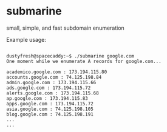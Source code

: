 submarine
=========

small, simple, and fast subdomain enumeration

Example usage:
<pre><code>
dustyfresh@spacecaddy:~$ ./submarine google.com
One moment while we enumerate A records for google.com...

academico.google.com : 173.194.115.80
accounts.google.com : 74.125.198.84
admin.google.com : 173.194.115.66
ads.google.com : 173.194.115.72
alerts.google.com : 173.194.115.68
ap.google.com : 173.194.115.83
apps.google.com : 173.194.115.72
asia.google.com : 74.125.198.105
blog.google.com : 74.125.198.191
...
...
</code></pre>
